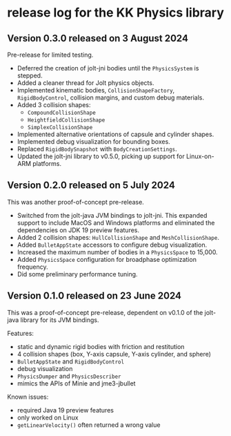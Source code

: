 # release log for the KK Physics library

## Version 0.3.0 released on 3 August 2024

Pre-release for limited testing.

+ Deferred the creation of jolt-jni bodies until the `PhysicsSystem` is stepped.
+ Added a cleaner thread for Jolt physics objects.
+ Implemented kinematic bodies, `CollisionShapeFactory`, `RigidBodyControl`,
  collision margins, and custom debug materials.
+ Added 3 collision shapes:
  + `CompoundCollisionShape`
  + `HeightfieldCollisionShape`
  + `SimplexCollisionShape`
+ Implemented alternative orientations of capsule and cylinder shapes.
+ Implemented debug visualization for bounding boxes.
+ Replaced `RigidBodySnapshot` with `BodyCreationSettings`.
+ Updated the jolt-jni library to v0.5.0,
  picking up support for Linux-on-ARM platforms.

## Version 0.2.0 released on 5 July 2024

This was another proof-of-concept pre-release.

+ Switched from the jolt-java JVM bindings to jolt-jni.  This expanded support
  to include MacOS and Windows platforms and eliminated the dependencies on
  JDK 19 preview features.
+ Added 2 collision shapes:  `HullCollisionShape` and `MeshCollisionShape`.
+ Added `BulletAppState` accessors to configure debug visualization.
+ Increased the maximum number of bodies in a `PhysicsSpace` to 15,000.
+ Added `PhysicsSpace` configuration for broadphase optimization frequency.
+ Did some preliminary performance tuning.

## Version 0.1.0 released on 23 June 2024

This was a proof-of-concept pre-release,
dependent on v0.1.0 of the jolt-java library for its JVM bindings.

Features:

+ static and dynamic rigid bodies with friction and restitution
+ 4 collision shapes (box, Y-axis capsule, Y-axis cylinder, and sphere)
+ `BulletAppState` and `RigidBodyControl`
+ debug visualization
+ `PhysicsDumper` and `PhysicsDescriber`
+ mimics the APIs of Minie and jme3-jbullet

Known issues:

+ required Java 19 preview features
+ only worked on Linux
+ `getLinearVelocity()` often returned a wrong value